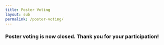 ```yaml
---
title: Poster Voting
layout: sub
permalink: /poster-voting/
---
```



<h3>Poster voting is now closed. Thank you for your participation!</h3>